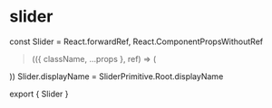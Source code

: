 # slider

const Slider = React.forwardRef,
  React.ComponentPropsWithoutRef
>(({ className, ...props }, ref) => (
  
    
      


    


))
Slider.displayName = SliderPrimitive.Root.displayName

export { Slider }